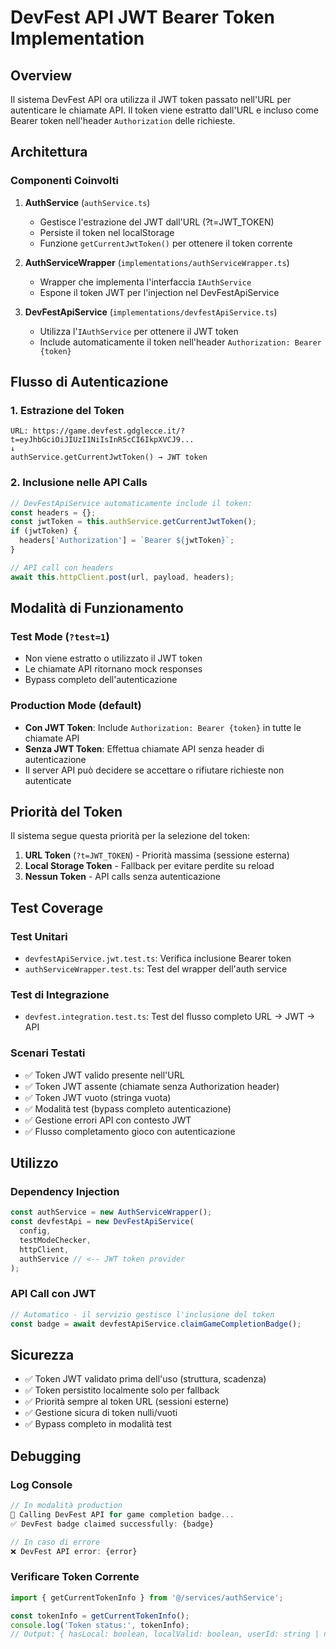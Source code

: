 # DevFest API JWT Bearer Token Implementation

## Overview

Il sistema DevFest API ora utilizza il JWT token passato nell'URL per autenticare le chiamate API. Il token viene estratto dall'URL e incluso come Bearer token nell'header `Authorization` delle richieste.

## Architettura

### Componenti Coinvolti

1. **AuthService** (`authService.ts`)
   - Gestisce l'estrazione del JWT dall'URL (?t=JWT_TOKEN)
   - Persiste il token nel localStorage
   - Funzione `getCurrentJwtToken()` per ottenere il token corrente

2. **AuthServiceWrapper** (`implementations/authServiceWrapper.ts`)
   - Wrapper che implementa l'interfaccia `IAuthService`
   - Espone il token JWT per l'injection nel DevFestApiService

3. **DevFestApiService** (`implementations/devfestApiService.ts`)
   - Utilizza l'`IAuthService` per ottenere il JWT token
   - Include automaticamente il token nell'header `Authorization: Bearer {token}`

## Flusso di Autenticazione

### 1. Estrazione del Token

```
URL: https://game.devfest.gdglecce.it/?t=eyJhbGciOiJIUzI1NiIsInR5cCI6IkpXVCJ9...
↓
authService.getCurrentJwtToken() → JWT token
```

### 2. Inclusione nelle API Calls

```typescript
// DevFestApiService automaticamente include il token:
const headers = {};
const jwtToken = this.authService.getCurrentJwtToken();
if (jwtToken) {
  headers['Authorization'] = `Bearer ${jwtToken}`;
}

// API call con headers
await this.httpClient.post(url, payload, headers);
```

## Modalità di Funzionamento

### Test Mode (`?test=1`)

- Non viene estratto o utilizzato il JWT token
- Le chiamate API ritornano mock responses
- Bypass completo dell'autenticazione

### Production Mode (default)

- **Con JWT Token**: Include `Authorization: Bearer {token}` in tutte le chiamate API
- **Senza JWT Token**: Effettua chiamate API senza header di autenticazione
- Il server API può decidere se accettare o rifiutare richieste non autenticate

## Priorità del Token

Il sistema segue questa priorità per la selezione del token:

1. **URL Token** (`?t=JWT_TOKEN`) - Priorità massima (sessione esterna)
2. **Local Storage Token** - Fallback per evitare perdite su reload
3. **Nessun Token** - API calls senza autenticazione

## Test Coverage

### Test Unitari

- `devfestApiService.jwt.test.ts`: Verifica inclusione Bearer token
- `authServiceWrapper.test.ts`: Test del wrapper dell'auth service

### Test di Integrazione

- `devfest.integration.test.ts`: Test del flusso completo URL → JWT → API

### Scenari Testati

- ✅ Token JWT valido presente nell'URL
- ✅ Token JWT assente (chiamate senza Authorization header)
- ✅ Token JWT vuoto (stringa vuota)
- ✅ Modalità test (bypass completo autenticazione)
- ✅ Gestione errori API con contesto JWT
- ✅ Flusso completamento gioco con autenticazione

## Utilizzo

### Dependency Injection

```typescript
const authService = new AuthServiceWrapper();
const devfestApi = new DevFestApiService(
  config,
  testModeChecker,
  httpClient,
  authService // <-- JWT token provider
);
```

### API Call con JWT

```typescript
// Automatico - il servizio gestisce l'inclusione del token
const badge = await devfestApiService.claimGameCompletionBadge();
```

## Sicurezza

- ✅ Token JWT validato prima dell'uso (struttura, scadenza)
- ✅ Token persistito localmente solo per fallback
- ✅ Priorità sempre al token URL (sessioni esterne)
- ✅ Gestione sicura di token nulli/vuoti
- ✅ Bypass completo in modalità test

## Debugging

### Log Console

```javascript
// In modalità production
🚀 Calling DevFest API for game completion badge...
✅ DevFest badge claimed successfully: {badge}

// In caso di errore
❌ DevFest API error: {error}
```

### Verificare Token Corrente

```typescript
import { getCurrentTokenInfo } from '@/services/authService';

const tokenInfo = getCurrentTokenInfo();
console.log('Token status:', tokenInfo);
// Output: { hasLocal: boolean, localValid: boolean, userId: string | null }
```

